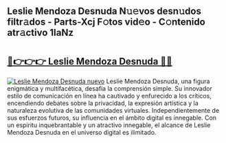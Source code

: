 ## Leslie Mendoza Desnuda N𝚞𝚎vos desn𝚞dos filtr𝚊dos - Parts-Xcj F𝚘tos vid𝚎o - C𝚘ntenido atr𝚊ctivo 1IaNz

# <h2><a href="http://mb0hbim.tromn.icu/?c=Leslie+Mendoza+Desnuda">🔗👉👉👉 Leslie Mendoza Desnuda 🔗🔗</a></h2>

[![Leslie Mendoza Desnuda nuevo](https://i.imgur.com/pEAQMta.gif)](http://mb0hbim.tromn.icu/?c=Leslie+Mendoza+Desnuda)
Leslie Mendoza Desnuda, una figura enigmática y multifacética, desafía la comprensión simple. Su innovador estilo de comunicación en línea ha cautivado y enfurecido a los críticos, encendiendo debates sobre la privacidad, la expresión artística y la naturaleza evolutiva de las comunidades virtuales. Independientemente de sus esfuerzos futuros, su influencia en el ámbito digital es innegable. Con un espíritu inquebrantable y un atractivo innegable, el alcance de Leslie Mendoza Desnuda en el universo digital es ilimitado.
